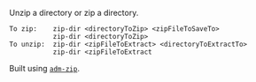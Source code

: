 Unzip a directory or zip a directory.

```
To zip:    zip-dir <directoryToZip> <zipFileToSaveTo>
           zip-dir <directoryToZip>
To unzip:  zip-dir <zipFileToExtract> <directoryToExtractTo>
           zip-dir <zipFileToExtract
```

Built using [`adm-zip`](https://github.com/cthackers/adm-zip).